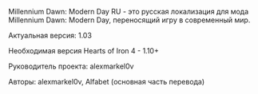 Millennium Dawn: Modern Day RU - это русская локализация для мода Millennium Dawn: Modern Day, переносящий игру в современный мир.

Актуальная версия: 1.03

Необходимая версия Hearts of Iron 4 - 1.10+

Руководитель проекта: alexmarkel0v

Авторы: alexmarkel0v, Alfabet (основная часть перевода)
